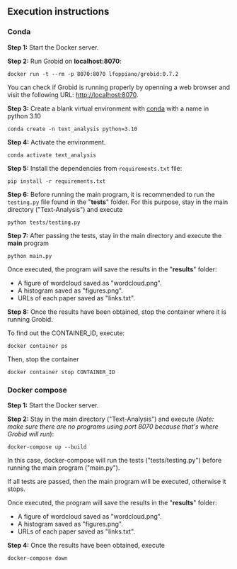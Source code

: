## Execution instructions

### Conda
**Step 1:** Start the Docker server.

**Step 2:** Run Grobid on **localhost:8070**:

```
docker run -t --rm -p 8070:8070 lfoppiano/grobid:0.7.2
```

You can check if Grobid is running properly by openning a web browser and visit the following URL: [http://localhost:8070](http://localhost:8070).

**Step 3:** Create a blank virtual environment with [conda](https://docs.conda.io/projects/conda/en/latest/user-guide/install/index.html) with a name in python 3.10

```
conda create -n text_analysis python=3.10
```

**Step 4:** Activate the environment.

```
conda activate text_analysis
```

**Step 5:** Install the dependencies from `requirements.txt` file:

```
pip install -r requirements.txt
```

**Step 6:** Before running the main program, it is recommended to run the `testing.py` file found in the "**tests**" folder. For this purpose, stay in the main directory ("Text-Analysis") and execute

```
python tests/testing.py
```
    
**Step 7:** After passing the tests, stay in the main directory and execute the **main** program

```
python main.py
```

Once executed, the program will save the results in the "**results**" folder:
- A figure of wordcloud saved as "wordcloud.png".
- A histogram saved as "figures.png".
- URLs of each paper saved as "links.txt".

**Step 8:** Once the results have been obtained, stop the container where it is running Grobid.

To find out the CONTAINER_ID, execute:

```
docker container ps
```

Then, stop the container

```
docker container stop CONTAINER_ID
```


### Docker compose
**Step 1:** Start the Docker server.

**Step 2:** Stay in the main directory ("Text-Analysis") and execute (*Note: make sure there are no programs using port 8070 because that's where Grobid will run*):  

```
docker-compose up --build
```

In this case, docker-compose will run the tests ("tests/testing.py") before running the main program ("main.py").

If all tests are passed, then the main program will be executed, otherwise it stops.
    
Once executed, the program will save the results in the "**results**" folder:
- A figure of wordcloud saved as "wordcloud.png".
- A histogram saved as "figures.png".
- URLs of each paper saved as "links.txt".

**Step 4:** Once the results have been obtained, execute

```
docker-compose down
```
